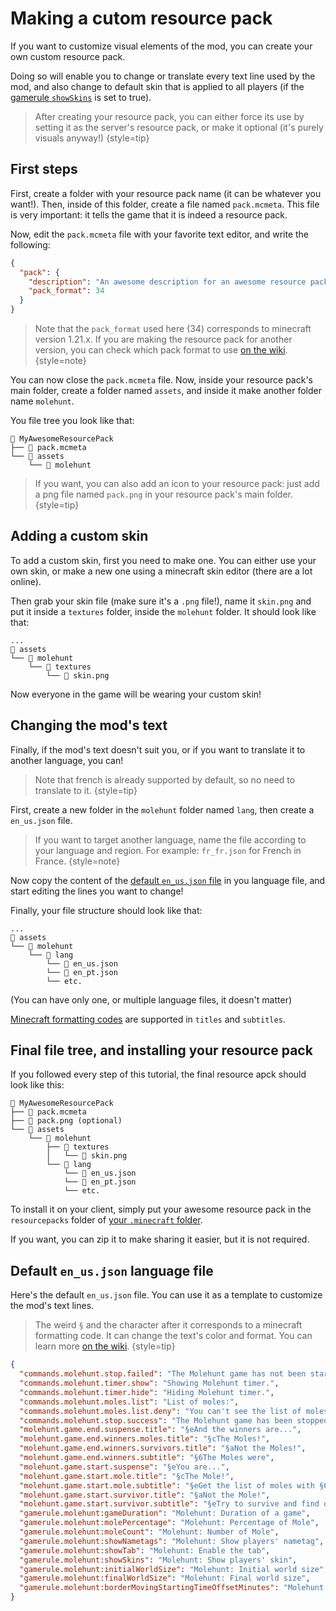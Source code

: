 # Making a cutom resource pack

If you want to customize visual elements of the mod, you can create
your own custom resource pack.

Doing so will enable you to change or translate every text line used by 
the mod, and also change to default skin that is applied to all players
(if the [gamerule `showSkins`](gamerules.md#client-side-settings) is set to true).

> After creating your resource pack, you can either force its use by setting it as
> the server's resource pack, or make it optional (it's purely visuals anyway!)
{style=tip}


## First steps

First, create a folder with your resource pack name (it can be whatever you want!). Then,
inside of this folder, create a file named `pack.mcmeta`. This file is very important: it tells
the game that it is indeed a resource pack.

Now, edit the `pack.mcmeta` file with your favorite text editor, and write the following:
```json
{
  "pack": {
    "description": "An awesome description for an awesome resource pack",
    "pack_format": 34
  }
}
```

> Note that the `pack_format` used here (34) corresponds to minecraft version 1.21.x. If you 
> are making the resource pack for another version, you can check which pack format to use 
> [on the wiki](https://minecraft.wiki/w/Pack_format).
{style=note}

You can now close the `pack.mcmeta` file. Now, inside your resource pack's main folder, 
create a folder named `assets`, and inside it make another folder name `molehunt`. 

You file tree you look like that:
```
📁 MyAwesomeResourcePack
├── 📄 pack.mcmeta
└── 📁 assets
    └── 📁 molehunt
```

> If you want, you can also add an icon to your resource pack: just add a png file named
> `pack.png` in your resource pack's main folder.
{style=tip}


## Adding a custom skin

To add a custom skin, first you need to make one. You can either use
your own skin, or make a new one using a minecraft skin editor (there are 
a lot online).

Then grab your skin file (make sure it's a `.png` file!), name it `skin.png`
and put it inside a `textures` folder, inside the `molehunt` folder. It should 
look like that:
```
...
📁 assets
└── 📁 molehunt
    └── 📁 textures
        └── 📄 skin.png
```

Now everyone in the game will be wearing your custom skin!


## Changing the mod's text

Finally, if the mod's text doesn't suit you, or if you want to translate
it to another language, you can! 

> Note that french is already supported by default, so no need to translate
> to it.
{style=tip}

First, create a new folder in the `molehunt` folder named `lang`, then create
a `en_us.json` file.

> If you want to target another language, name the file according to your language
> and region. For example: `fr_fr.json` for French in France.
{style=note}

Now copy the content of the [default `en_us.json` file](#default-en-us-json-language-file)
in you language file, and start editing the lines you want to change!

Finally, your file structure should look like that:
```
...
📁 assets
└── 📁 molehunt
    └── 📁 lang
        └── 📄 en_us.json
        └── 📄 en_pt.json
        └── etc.
```
(You can have only one, or multiple language files, it doesn't matter)

[Minecraft formatting codes](https://minecraft.wiki/w/Formatting_codes) are 
supported in `titles` and `subtitles`.


## Final file tree, and installing your resource pack

If you followed every step of this tutorial, the final resource apck should look like this:
```
📁 MyAwesomeResourcePack
├── 📄 pack.mcmeta
├── 📄 pack.png (optional)
└── 📁 assets
    └── 📁 molehunt
        ├── 📁 textures
        │   └── 📄 skin.png
        └── 📁 lang
            └── 📄 en_us.json
            └── 📄 en_pt.json
            └── etc.
```

To install it on your client, simply put your awesome resource pack in the `resourcepacks` folder 
of [your `.minecraft` folder](https://minecraft.wiki/w/.minecraft).

If you want, you can zip it to make sharing it easier, but it is not required.


## Default `en_us.json` language file

Here's the default `en_us.json` file. You can use it as a template to
customize the mod's text lines.

> The weird `§` and the character after it corresponds to a minecraft 
> formatting code. It can change the text's color and format. You can 
> learn more [on the wiki](https://minecraft.wiki/w/Formatting_codes). 
{style=tip}

```json
{
  "commands.molehunt.stop.failed": "The Molehunt game has not been started yet.",
  "commands.molehunt.timer.show": "Showing Molehunt timer.",
  "commands.molehunt.timer.hide": "Hiding Molehunt timer.",
  "commands.molehunt.moles.list": "List of moles:",
  "commands.molehunt.moles.list.deny": "You can't see the list of moles.",
  "commands.molehunt.stop.success": "The Molehunt game has been stopped.",
  "molehunt.game.end.suspense.title": "§eAnd the winners are...",
  "molehunt.game.end.winners.moles.title": "§cThe Moles!",
  "molehunt.game.end.winners.survivors.title": "§aNot the Moles!",
  "molehunt.game.end.winners.subtitle": "§6The Moles were",
  "molehunt.game.start.suspense": "§eYou are...",
  "molehunt.game.start.mole.title": "§cThe Mole!",
  "molehunt.game.start.mole.subtitle": "§eGet the list of moles with §6/molehunt moles",
  "molehunt.game.start.survivor.title": "§aNot the Mole!",
  "molehunt.game.start.survivor.subtitle": "§eTry to survive and find out who's the mole!",
  "gamerule.molehunt:gameDuration": "Molehunt: Duration of a game",
  "gamerule.molehunt:molePercentage": "Molehunt: Percentage of Mole",
  "gamerule.molehunt:moleCount": "Molehunt: Number of Mole",
  "gamerule.molehunt:showNametags": "Molehunt: Show players' nametag",
  "gamerule.molehunt:showTab": "Molehunt: Enable the tab",
  "gamerule.molehunt:showSkins": "Molehunt: Show players' skin",
  "gamerule.molehunt:initialWorldSize": "Molehunt: Initial world size",
  "gamerule.molehunt:finalWorldSize": "Molehunt: Final world size",
  "gamerule.molehunt:borderMovingStartingTimeOffsetMinutes": "Molehunt: Time before moving the borders"
}
```
